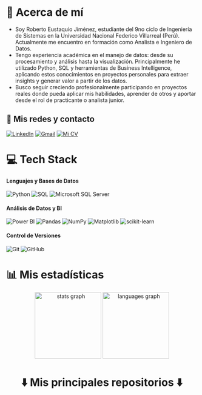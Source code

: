 # 🌟 Acerca de mí
- Soy Roberto Eustaquio Jiménez, estudiante del 9no ciclo de Ingeniería de Sistemas en la Universidad Nacional Federico Villarreal (Perú). Actualmente me encuentro en formación como Analista e Ingeniero de Datos.
- Tengo experiencia académica en el manejo de datos: desde su procesamiento y análisis hasta la visualización. Principalmente he utilizado Python, SQL y herramientas de Business Intelligence, aplicando estos conocimientos en proyectos personales para extraer insights y generar valor a partir de los datos.
- Busco seguir creciendo profesionalmente participando en proyectos reales donde pueda aplicar mis habilidades, aprender de otros y aportar desde el rol de practicante o analista junior.

## 📩 Mis redes y contacto
[![LinkedIn](https://img.shields.io/badge/linkedin-%230077B5.svg?style=for-the-badge&logo=linkedin&logoColor=white)](https://linkedin.com/in/roberto-eustaquio/) 
[![Gmail](https://img.shields.io/badge/Gmail-D14836?style=for-the-badge&logo=gmail&logoColor=white)](mailto:reusjimenez2002@gmail.com)
[![Mi CV](https://img.shields.io/badge/Mi%20CV-%234A8E34?style=for-the-badge&logo=googledrive&logoColor=white)](https://drive.google.com/file/d/1oDfquNMkjUdg_IDSrDPl0XKCABy-tn-P/view?usp=sharing)
<!--
[![LinkedIn](https://img.shields.io/badge/LinkedIn-%230077B5.svg?logo=linkedin&logoColor=white&style=flat)](https://linkedin.com/in/roberto-eustaquio/) 
[![Gmail](https://img.shields.io/badge/Gmail-D14836.svg?style=flat&logo=Gmail&logoColor=white)](mailto:reusjimenez2002@gmail.com) 
[![Mi CV](https://img.shields.io/badge/Mi%20CV-%234A8E34?style=flat&logo=Google-Drive&logoColor=white)](https://drive.google.com/file/d/1oDfquNMkjUdg_IDSrDPl0XKCABy-tn-P/view?usp=sharing) 
[![Instagram](https://img.shields.io/badge/Instagram-%23E4405F.svg?logo=Instagram&logoColor=white)](https://instagram.com/reus_jimenez/) 
[![X](https://img.shields.io/badge/X-black.svg?logo=X&logoColor=white)](https://x.com/Reus_Jimenez02) 
-->

# 💻 Tech Stack
<div align="left">

  <h4>Lenguajes y Bases de Datos</h4>
  <img src="https://img.shields.io/badge/python-3670A0?style=for-the-badge&logo=python&logoColor=ffdd54" alt="Python"/>
  <img src="https://img.shields.io/badge/sql-003366.svg?style=for-the-badge&logo=mysql&logoColor=white" alt="SQL"/>
  <img src="https://img.shields.io/badge/Microsoft%20SQL%20Server-CC2927?style=for-the-badge&logo=microsoft%20sql%20server&logoColor=white" alt="Microsoft SQL Server"/>
  <!--
  <img src="https://img.shields.io/badge/mysql-4479A1.svg?style=for-the-badge&logo=mysql&logoColor=white" alt="MySQL"/>
  <img src="https://img.shields.io/badge/postgres-%23316192.svg?style=for-the-badge&logo=postgresql&logoColor=white" alt="PostgreSQL"/>
  <img src="https://img.shields.io/badge/Oracle-F80000?style=for-the-badge&logo=oracle&logoColor=white" alt="Oracle"/>
  <img src="https://img.shields.io/badge/MongoDB-%234ea94b.svg?style=for-the-badge&logo=mongodb&logoColor=white" alt="MongoDB"/>
  <img src="https://img.shields.io/badge/r-%23276DC3.svg?style=for-the-badge&logo=r&logoColor=white" alt="R"/>
  -->

  <h4>Análisis de Datos y BI</h4>
  <img src="https://img.shields.io/badge/power_bi-F2C811?style=for-the-badge&logo=powerbi&logoColor=black" alt="Power BI"/>
  <img src="https://img.shields.io/badge/pandas-%23150458.svg?style=for-the-badge&logo=pandas&logoColor=white" alt="Pandas"/>
  <img src="https://img.shields.io/badge/numpy-%23013243.svg?style=for-the-badge&logo=numpy&logoColor=white" alt="NumPy"/>
  <img src="https://img.shields.io/badge/Matplotlib-%23ffffff.svg?style=for-the-badge&logo=Matplotlib&logoColor=black" alt="Matplotlib"/>
  <img src="https://img.shields.io/badge/scikit--learn-%23F7931E.svg?style=for-the-badge&logo=scikit-learn&logoColor=white" alt="scikit-learn"/>
  <!--
  <h4>☁️ Plataformas en la Nube</h4>
  <img src="https://img.shields.io/badge/azure-%230072C6.svg?style=for-the-badge&logo=microsoftazure&logoColor=white" alt="Azure"/>
  <img src="https://img.shields.io/badge/AWS-%23FF9900.svg?style=for-the-badge&logo=amazon-aws&logoColor=white" alt="AWS"/>
  <img src="https://img.shields.io/badge/GoogleCloud-%234285F4.svg?style=for-the-badge&logo=google-cloud&logoColor=white" alt="Google Cloud"/>
  -->
  <!--
  <h4>🛠️ Ingeniería de Datos</h4>
  <img src="https://img.shields.io/badge/Apache%20Spark-FDEE21?style=for-the-badge&logo=apachespark&logoColor=black" alt="Apache Spark"/>
  <img src="https://img.shields.io/badge/Apache%20Kafka-000?style=for-the-badge&logo=apachekafka" alt="Apache Kafka"/>
  <img src="https://img.shields.io/badge/Apache%20Hadoop-66CCFF?style=for-the-badge&logo=apachehadoop&logoColor=black" alt="Apache Hadoop"/>
  -->
  <!--
  <h4>🐳 Contenedores y Orquestación</h4>
  <img src="https://img.shields.io/badge/docker-%230db7ed.svg?style=for-the-badge&logo=docker&logoColor=white" alt="Docker"/>
  <img src="https://img.shields.io/badge/kubernetes-%23326ce5.svg?style=for-the-badge&logo=kubernetes&logoColor=white" alt="Kubernetes"/>
  -->
  <h4>Control de Versiones</h4>
  <img src="https://img.shields.io/badge/git-%23F05033.svg?style=for-the-badge&logo=git&logoColor=white" alt="Git"/>
  <img src="https://img.shields.io/badge/github-%23121011.svg?style=for-the-badge&logo=github&logoColor=white" alt="GitHub"/>
</div>

# 📊 Mis estadísticas
<div align="center">
  <img src="https://github-readme-stats.vercel.app/api?username=ReusJimenez&theme=graywhite&hide_title=true&hide_border=false&include_all_commits=false&count_private=false&locale=es" height="175" alt="stats graph"/>
  <img src="https://github-readme-stats.vercel.app/api/top-langs/?username=ReusJimenez&theme=graywhite&hide_border=false&include_all_commits=false&count_private=false&layout=compact&locale=es" height="175" alt="languages graph"/>
  <!-- <img src="https://github-readme-streak-stats.herokuapp.com/?user=ReusJimenez&theme=graywhite&hide_border=false&locale=es" height="175" alt="streak stats"/> -->
</div>

<h1 align="center">⬇️ Mis principales repositorios ⬇️</h1>
